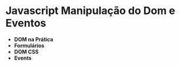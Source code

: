 # Javascript Manipulação do Dom e Eventos

- **DOM na Prática**
- **Formulários**
- **DOM CSS**
- **Events**
